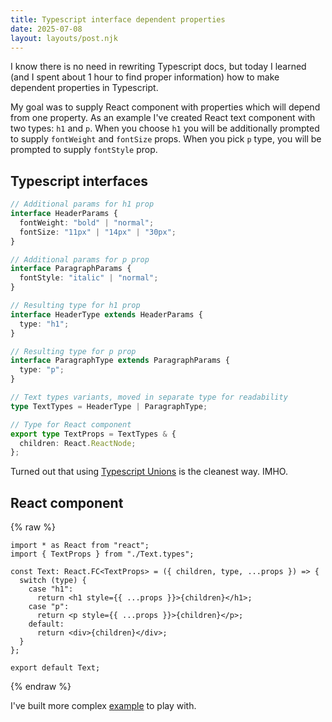```yaml
---
title: Typescript interface dependent properties
date: 2025-07-08
layout: layouts/post.njk
---
```


I know there is no need in rewriting Typescript docs, but today I learned (and I spent about 1 hour to find proper information) how to make dependent properties in Typescript.

My goal was to supply React component with properties which will depend from one property. As an example I've created React text component with two types: `h1` and `p`. When you choose `h1` you will be additionally prompted to supply `fontWeight` and `fontSize` props. When you pick `p` type, you will be prompted to supply `fontStyle` prop.

## Typescript interfaces

```typescript
// Additional params for h1 prop
interface HeaderParams {
  fontWeight: "bold" | "normal";
  fontSize: "11px" | "14px" | "30px";
}

// Additional params for p prop
interface ParagraphParams {
  fontStyle: "italic" | "normal";
}

// Resulting type for h1 prop
interface HeaderType extends HeaderParams {
  type: "h1";
}

// Resulting type for p prop
interface ParagraphType extends ParagraphParams {
  type: "p";
}

// Text types variants, moved in separate type for readability
type TextTypes = HeaderType | ParagraphType;

// Type for React component
export type TextProps = TextTypes & {
  children: React.ReactNode;
};
```

Turned out that using [Typescript Unions](https://www.typescriptlang.org/docs/handbook/2/everyday-types.html#union-types) is the cleanest way. IMHO.

## React component

{% raw %}
```tsx
import * as React from "react";
import { TextProps } from "./Text.types";

const Text: React.FC<TextProps> = ({ children, type, ...props }) => {
  switch (type) {
    case "h1":
      return <h1 style={{ ...props }}>{children}</h1>;
    case "p":
      return <p style={{ ...props }}>{children}</p>;
    default:
      return <div>{children}</div>;
  }
};

export default Text;
```
{% endraw %}

I've built more complex [example](https://codesandbox.io/s/new-surf-v63w9c?file=/src/App.tsx) to play with.
